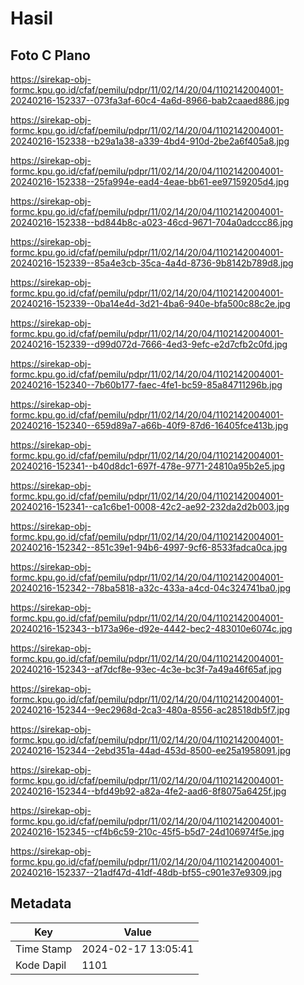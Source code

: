 # Hasil

## Foto C Plano

https://sirekap-obj-formc.kpu.go.id/cfaf/pemilu/pdpr/11/02/14/20/04/1102142004001-20240216-152337--073fa3af-60c4-4a6d-8966-bab2caaed886.jpg

https://sirekap-obj-formc.kpu.go.id/cfaf/pemilu/pdpr/11/02/14/20/04/1102142004001-20240216-152338--b29a1a38-a339-4bd4-910d-2be2a6f405a8.jpg

https://sirekap-obj-formc.kpu.go.id/cfaf/pemilu/pdpr/11/02/14/20/04/1102142004001-20240216-152338--25fa994e-ead4-4eae-bb61-ee97159205d4.jpg

https://sirekap-obj-formc.kpu.go.id/cfaf/pemilu/pdpr/11/02/14/20/04/1102142004001-20240216-152338--bd844b8c-a023-46cd-9671-704a0adccc86.jpg

https://sirekap-obj-formc.kpu.go.id/cfaf/pemilu/pdpr/11/02/14/20/04/1102142004001-20240216-152339--85a4e3cb-35ca-4a4d-8736-9b8142b789d8.jpg

https://sirekap-obj-formc.kpu.go.id/cfaf/pemilu/pdpr/11/02/14/20/04/1102142004001-20240216-152339--0ba14e4d-3d21-4ba6-940e-bfa500c88c2e.jpg

https://sirekap-obj-formc.kpu.go.id/cfaf/pemilu/pdpr/11/02/14/20/04/1102142004001-20240216-152339--d99d072d-7666-4ed3-9efc-e2d7cfb2c0fd.jpg

https://sirekap-obj-formc.kpu.go.id/cfaf/pemilu/pdpr/11/02/14/20/04/1102142004001-20240216-152340--7b60b177-faec-4fe1-bc59-85a84711296b.jpg

https://sirekap-obj-formc.kpu.go.id/cfaf/pemilu/pdpr/11/02/14/20/04/1102142004001-20240216-152340--659d89a7-a66b-40f9-87d6-16405fce413b.jpg

https://sirekap-obj-formc.kpu.go.id/cfaf/pemilu/pdpr/11/02/14/20/04/1102142004001-20240216-152341--b40d8dc1-697f-478e-9771-24810a95b2e5.jpg

https://sirekap-obj-formc.kpu.go.id/cfaf/pemilu/pdpr/11/02/14/20/04/1102142004001-20240216-152341--ca1c6be1-0008-42c2-ae92-232da2d2b003.jpg

https://sirekap-obj-formc.kpu.go.id/cfaf/pemilu/pdpr/11/02/14/20/04/1102142004001-20240216-152342--851c39e1-94b6-4997-9cf6-8533fadca0ca.jpg

https://sirekap-obj-formc.kpu.go.id/cfaf/pemilu/pdpr/11/02/14/20/04/1102142004001-20240216-152342--78ba5818-a32c-433a-a4cd-04c324741ba0.jpg

https://sirekap-obj-formc.kpu.go.id/cfaf/pemilu/pdpr/11/02/14/20/04/1102142004001-20240216-152343--b173a96e-d92e-4442-bec2-483010e6074c.jpg

https://sirekap-obj-formc.kpu.go.id/cfaf/pemilu/pdpr/11/02/14/20/04/1102142004001-20240216-152343--af7dcf8e-93ec-4c3e-bc3f-7a49a46f65af.jpg

https://sirekap-obj-formc.kpu.go.id/cfaf/pemilu/pdpr/11/02/14/20/04/1102142004001-20240216-152344--9ec2968d-2ca3-480a-8556-ac28518db5f7.jpg

https://sirekap-obj-formc.kpu.go.id/cfaf/pemilu/pdpr/11/02/14/20/04/1102142004001-20240216-152344--2ebd351a-44ad-453d-8500-ee25a1958091.jpg

https://sirekap-obj-formc.kpu.go.id/cfaf/pemilu/pdpr/11/02/14/20/04/1102142004001-20240216-152344--bfd49b92-a82a-4fe2-aad6-8f8075a6425f.jpg

https://sirekap-obj-formc.kpu.go.id/cfaf/pemilu/pdpr/11/02/14/20/04/1102142004001-20240216-152345--cf4b6c59-210c-45f5-b5d7-24d106974f5e.jpg

https://sirekap-obj-formc.kpu.go.id/cfaf/pemilu/pdpr/11/02/14/20/04/1102142004001-20240216-152337--21adf47d-41df-48db-bf55-c901e37e9309.jpg


## Metadata

| Key        | Value               |
| ---------- | ------------------- |
| Time Stamp | 2024-02-17 13:05:41 |
| Kode Dapil | 1101                |



